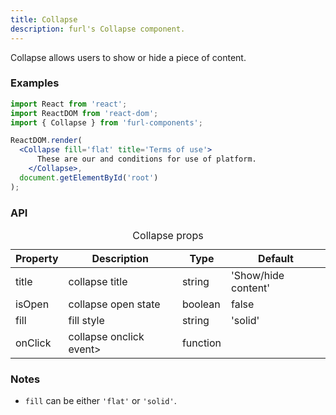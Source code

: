 ```yaml
---
title: Collapse
description: furl's Collapse component.
---
```


Collapse allows users to show or hide a piece of content.

### Examples

<collapseexamples></collapseexamples>

```jsx
import React from 'react';
import ReactDOM from 'react-dom';
import { Collapse } from 'furl-components';

ReactDOM.render(
  <Collapse fill='flat' title='Terms of use'>
      These are our and conditions for use of platform.
    </Collapse>, 
  document.getElementById('root')
);
```

### API

<table>
  <caption>Collapse props</caption>
  <thead>
    <tr>
      <th>Property</th>
      <th colspan="3">Description</th>
      <th>Type</th>
      <th>Default</th>
    </tr>
  </thead>
  <tbody>
    <tr>
      <td class="font-c">title</td>
      <td colspan="3">collapse title</td>
      <td>string</td>
      <td class='font-c'>'Show/hide content'</td>
    </tr>
    <tr>
      <td class="font-c">isOpen</td>
      <td colspan="3">collapse open state</td>
      <td>boolean</td>
      <td class='font-c'>false</td>
    </tr>
    <tr>
      <td class="font-c">fill</td>
      <td colspan="3">fill style</td>
      <td>string</td>
      <td class='font-c'>'solid'</td>
    </tr>
    <tr>
      <td class="font-c">onClick</td>
      <td colspan="3">collapse onclick event></td>
      <td>function</td>
      <td class='font-c'></td>
    </tr>
  </tbody>
</table>

### Notes

* `fill` can be either `'flat'` or `'solid'`.